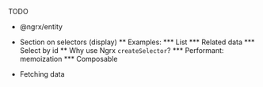 TODO

* @ngrx/entity

* Section on selectors (display)
** Examples:
*** List
*** Related data
*** Select by id
** Why use Ngrx `createSelector`?
*** Performant: memoization
*** Composable

* Fetching data
